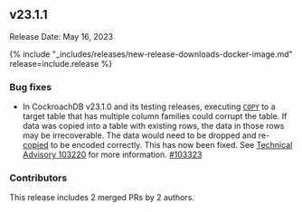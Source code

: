 ## v23.1.1

Release Date: May 16, 2023

{% include "_includes/releases/new-release-downloads-docker-image.md" release=include.release %}

<h3 id="v23-1-1-big-fixes">Bug fixes</h3>

- In CockroachDB v23.1.0 and its testing releases, executing [`COPY`](/docs/v23.1/copy-from.md) to a target table that has multiple column families could corrupt the table. If data was copied into a table with existing rows, the data in those rows may be irrecoverable. The data would need to be dropped and re-[copied](/docs/v23.1/copy-from.md) to be encoded correctly. This has now been fixed. See [Technical Advisory 103220](https://www.cockroachlabs.com/docs/advisories/a103220) for more information. [#103323][#103323]

<div class="release-note-contributors" markdown="1">

<h3 id="v23-1-1-contributors">Contributors</h3>

This release includes 2 merged PRs by 2 authors.

</div>

[#103323]: https://github.com/cockroachdb/cockroach/pull/103323
